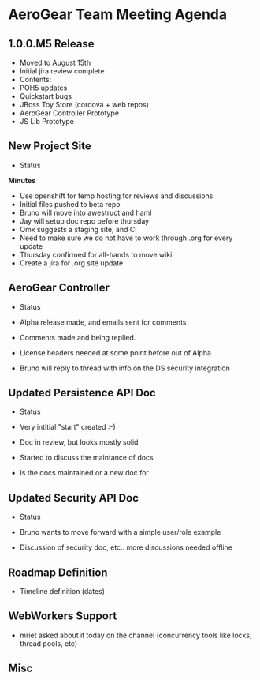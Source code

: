 AeroGear Team Meeting Agenda
============================


1.0.0.M5 Release
-----------------

* Moved to August 15th
* Initial jira review complete
* Contents:
 * POH5 updates
 * Quickstart bugs
 * JBoss Toy Store (cordova + web repos)
 * AeroGear Controller Prototype
 * JS Lib Prototype

 
New Project Site
----------------
* Status

__Minutes__

* Use openshift for temp hosting for reviews and discussions
* Initial files pushed to beta repo
* Bruno will move into awestruct and haml
* Jay will setup doc repo before thursday
* Qmx suggests a staging site, and CI
* Need to make sure we do not have to work through .org for every update
* Thursday confirmed for all-hands to move wiki
* Create a jira for .org site update
 
AeroGear Controller
-------------------

* Status

* Alpha release made, and emails sent for comments
 * Comments made and being replied.
* License headers needed at some point before out of Alpha
* Bruno will reply to thread with info on the DS security integration


Updated Persistence API Doc
----------------------------

* Status

* Very intitial "start" created :-)
* Doc in review, but looks mostly solid
* Started to discuss the maintance of docs
 * Is the docs maintained or a new doc for 

Updated Security API Doc
------------------------

* Status

* Bruno wants to move forward with a simple user/role example
* Discussion of security doc, etc..  more discussions needed offline

Roadmap Definition
------------------
* Timeline definition (dates)

WebWorkers Support
------------------

* mriet asked about it today on the channel (concurrency tools like locks, thread pools, etc)

Misc
----
